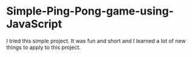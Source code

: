 # Simple-Ping-Pong-game-using-JavaScript
I tried this simple project. It was fun and short and I learned a lot of new things to apply to this project.
